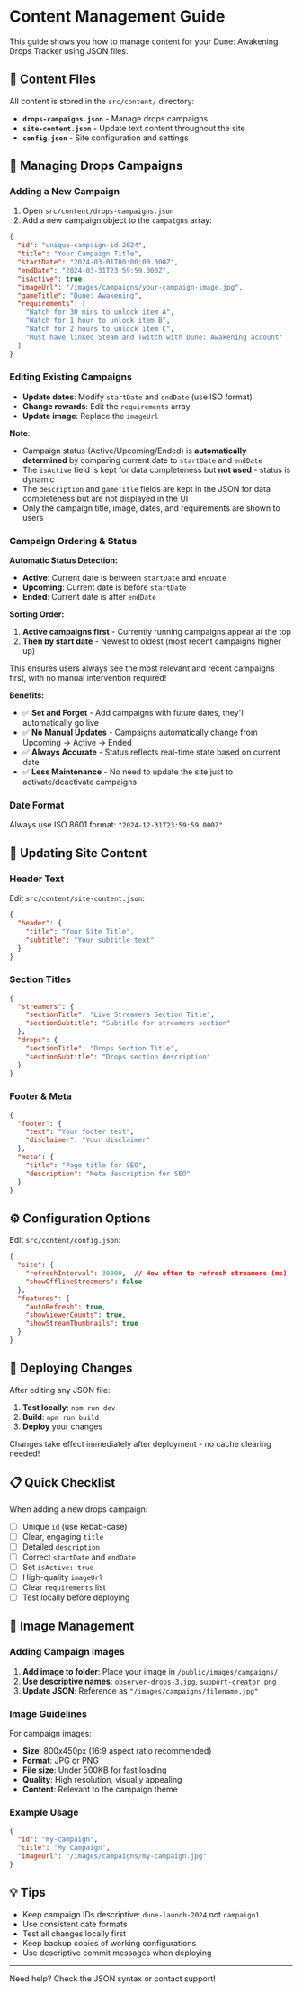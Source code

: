 # Content Management Guide

This guide shows you how to manage content for your Dune: Awakening Drops Tracker using JSON files.

## 📁 Content Files

All content is stored in the `src/content/` directory:

- **`drops-campaigns.json`** - Manage drops campaigns
- **`site-content.json`** - Update text content throughout the site
- **`config.json`** - Site configuration and settings

## 🎯 Managing Drops Campaigns

### Adding a New Campaign

1. Open `src/content/drops-campaigns.json`
2. Add a new campaign object to the `campaigns` array:

```json
{
  "id": "unique-campaign-id-2024",
  "title": "Your Campaign Title",
  "startDate": "2024-03-01T00:00:00.000Z",
  "endDate": "2024-03-31T23:59:59.000Z",
  "isActive": true,
  "imageUrl": "/images/campaigns/your-campaign-image.jpg",
  "gameTitle": "Dune: Awakening",
  "requirements": [
    "Watch for 30 mins to unlock item A",
    "Watch for 1 hour to unlock item B",
    "Watch for 2 hours to unlock item C",
    "Must have linked Steam and Twitch with Dune: Awakening account"
  ]
}
```

### Editing Existing Campaigns

- **Update dates**: Modify `startDate` and `endDate` (use ISO format)
- **Change rewards**: Edit the `requirements` array
- **Update image**: Replace the `imageUrl`

**Note**: 
- Campaign status (Active/Upcoming/Ended) is **automatically determined** by comparing current date to `startDate` and `endDate`
- The `isActive` field is kept for data completeness but **not used** - status is dynamic
- The `description` and `gameTitle` fields are kept in the JSON for data completeness but are not displayed in the UI
- Only the campaign title, image, dates, and requirements are shown to users

### Campaign Ordering & Status

**Automatic Status Detection:**
- **Active**: Current date is between `startDate` and `endDate`
- **Upcoming**: Current date is before `startDate`
- **Ended**: Current date is after `endDate`

**Sorting Order:**
1. **Active campaigns first** - Currently running campaigns appear at the top
2. **Then by start date** - Newest to oldest (most recent campaigns higher up)

This ensures users always see the most relevant and recent campaigns first, with no manual intervention required!

**Benefits:**
- ✅ **Set and Forget** - Add campaigns with future dates, they'll automatically go live
- ✅ **No Manual Updates** - Campaigns automatically change from Upcoming → Active → Ended
- ✅ **Always Accurate** - Status reflects real-time state based on current date
- ✅ **Less Maintenance** - No need to update the site just to activate/deactivate campaigns

### Date Format

Always use ISO 8601 format: `"2024-12-31T23:59:59.000Z"`

## 📝 Updating Site Content

### Header Text

Edit `src/content/site-content.json`:

```json
{
  "header": {
    "title": "Your Site Title",
    "subtitle": "Your subtitle text"
  }
}
```

### Section Titles

```json
{
  "streamers": {
    "sectionTitle": "Live Streamers Section Title",
    "sectionSubtitle": "Subtitle for streamers section"
  },
  "drops": {
    "sectionTitle": "Drops Section Title",
    "sectionSubtitle": "Drops section description"
  }
}
```

### Footer & Meta

```json
{
  "footer": {
    "text": "Your footer text",
    "disclaimer": "Your disclaimer"
  },
  "meta": {
    "title": "Page title for SEO",
    "description": "Meta description for SEO"
  }
}
```

## ⚙️ Configuration Options

Edit `src/content/config.json`:

```json
{
  "site": {
    "refreshInterval": 30000,  // How often to refresh streamers (ms)
    "showOfflineStreamers": false
  },
  "features": {
    "autoRefresh": true,
    "showViewerCounts": true,
    "showStreamThumbnails": true
  }
}
```

## 🚀 Deploying Changes

After editing any JSON file:

1. **Test locally**: `npm run dev`
2. **Build**: `npm run build` 
3. **Deploy** your changes

Changes take effect immediately after deployment - no cache clearing needed!

## 📋 Quick Checklist

When adding a new drops campaign:

- [ ] Unique `id` (use kebab-case)
- [ ] Clear, engaging `title`
- [ ] Detailed `description`
- [ ] Correct `startDate` and `endDate`
- [ ] Set `isActive: true`
- [ ] High-quality `imageUrl`
- [ ] Clear `requirements` list
- [ ] Test locally before deploying

## 🎨 Image Management

### Adding Campaign Images

1. **Add image to folder**: Place your image in `/public/images/campaigns/`
2. **Use descriptive names**: `observer-drops-3.jpg`, `support-creator.png`
3. **Update JSON**: Reference as `"/images/campaigns/filename.jpg"`

### Image Guidelines

For campaign images:
- **Size**: 800x450px (16:9 aspect ratio recommended)
- **Format**: JPG or PNG
- **File size**: Under 500KB for fast loading
- **Quality**: High resolution, visually appealing
- **Content**: Relevant to the campaign theme

### Example Usage

```json
{
  "id": "my-campaign",
  "title": "My Campaign",
  "imageUrl": "/images/campaigns/my-campaign.jpg"
}
```

## 💡 Tips

- Keep campaign IDs descriptive: `dune-launch-2024` not `campaign1`
- Use consistent date formats
- Test all changes locally first
- Keep backup copies of working configurations
- Use descriptive commit messages when deploying

---

Need help? Check the JSON syntax or contact support!
